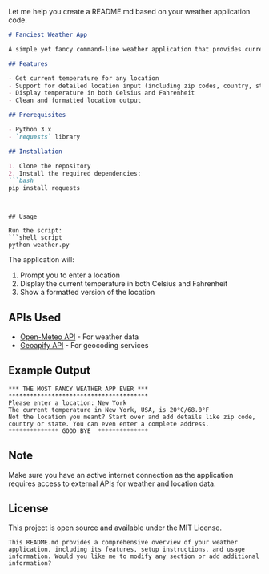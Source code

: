 Let me help you create a README.md based on your weather application code.

```markdown
# Fanciest Weather App

A simple yet fancy command-line weather application that provides current temperature information for any location worldwide.

## Features

- Get current temperature for any location
- Support for detailed location input (including zip codes, country, state, or complete addresses)
- Display temperature in both Celsius and Fahrenheit
- Clean and formatted location output

## Prerequisites

- Python 3.x
- `requests` library

## Installation

1. Clone the repository
2. Install the required dependencies:
```bash
pip install requests
```
```


## Usage

Run the script:
```shell script
python weather.py
```


The application will:
1. Prompt you to enter a location
2. Display the current temperature in both Celsius and Fahrenheit
3. Show a formatted version of the location

## APIs Used

- [Open-Meteo API](https://open-meteo.com/) - For weather data
- [Geoapify API](https://www.geoapify.com/) - For geocoding services

## Example Output
```
*** THE MOST FANCY WEATHER APP EVER ***
***************************************
Please enter a location: New York
The current temperature in New York, USA, is 20°C/68.0°F
Not the location you meant? Start over and add details like zip code, country or state. You can even enter a complete address.
************** GOOD BYE  **************
```


## Note

Make sure you have an active internet connection as the application requires access to external APIs for weather and location data.

## License

This project is open source and available under the MIT License.
```
This README.md provides a comprehensive overview of your weather application, including its features, setup instructions, and usage information. Would you like me to modify any section or add additional information?
```
